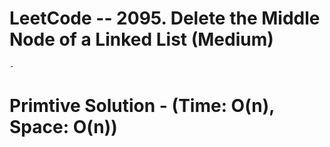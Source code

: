 # LeetCode -- 2095. Delete the Middle Node of a Linked List (Medium)

    - 
    

# Primtive Solution - (Time: O(n), Space: O(n))